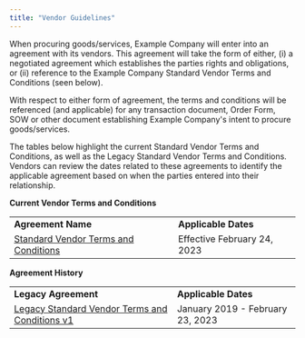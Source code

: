 ```yaml
---
title: "Vendor Guidelines"
---
```


When procuring goods/services, Example Company will enter into an agreement with its vendors. This agreement will take the form of either, (i) a negotiated agreement which establishes the parties rights and obligations, or (ii) reference to the Example Company Standard Vendor Terms and Conditions (seen below).

With respect to either form of agreement, the terms and conditions will be referenced (and applicable) for any transaction document, Order Form, SOW or other document establishing Example Company's intent to procure goods/services.

The tables below highlight the current Standard Vendor Terms and Conditions, as well as the Legacy Standard Vendor Terms and Conditions. Vendors can review the dates related to these agreements to identify the applicable agreement based on when the parties entered into their relationship.

**Current Vendor Terms and Conditions**

<table>
  <tr>
   <td><strong>Agreement Name</strong>
   </td>
   <td><strong>Applicable Dates</strong>
   </td>
  </tr>
  <tr>
   <td><a href="vendor-agreement/">Standard Vendor Terms and Conditions</a>
   </td>
   <td>Effective February 24, 2023
   </td>
  </tr>
</table>

**Agreement History**

<table>
  <tr>
   <td><strong>Legacy Agreement</strong>
   </td>
   <td><strong>Applicable Dates</strong>
   </td>
  </tr>
  <tr>
   <td><a href="legacy-vendor-agreement-v1/">Legacy Standard Vendor Terms and Conditions v1</a>
   </td>
   <td>January 2019 - February 23, 2023
   </td>
  </tr>
</table>
